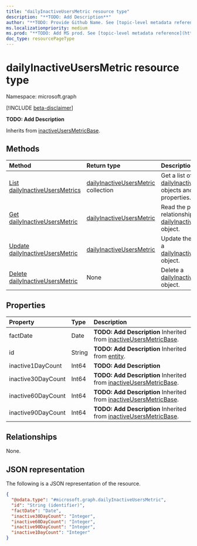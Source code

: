 ```yaml
---
title: "dailyInactiveUsersMetric resource type"
description: "**TODO: Add Description**"
author: "**TODO: Provide Github Name. See [topic-level metadata reference](https://aka.ms/msgo?pagePath=Document-APIs/Guidelines/Metadata)**"
ms.localizationpriority: medium
ms.prod: "**TODO: Add MS prod. See [topic-level metadata reference](https://aka.ms/msgo?pagePath=Document-APIs/Guidelines/Metadata)**"
doc_type: resourcePageType
---
```


# dailyInactiveUsersMetric resource type

Namespace: microsoft.graph

[!INCLUDE [beta-disclaimer](../../includes/beta-disclaimer.md)]

**TODO: Add Description**


Inherits from [inactiveUsersMetricBase](../resources/inactiveusersmetricbase.md).

## Methods
|Method|Return type|Description|
|:---|:---|:---|
|[List dailyInactiveUsersMetrics](../api/dailyinactiveusersmetric-list.md)|[dailyInactiveUsersMetric](../resources/dailyinactiveusersmetric.md) collection|Get a list of the [dailyInactiveUsersMetric](../resources/dailyinactiveusersmetric.md) objects and their properties.|
|[Get dailyInactiveUsersMetric](../api/dailyinactiveusersmetric-get.md)|[dailyInactiveUsersMetric](../resources/dailyinactiveusersmetric.md)|Read the properties and relationships of a [dailyInactiveUsersMetric](../resources/dailyinactiveusersmetric.md) object.|
|[Update dailyInactiveUsersMetric](../api/dailyinactiveusersmetric-update.md)|[dailyInactiveUsersMetric](../resources/dailyinactiveusersmetric.md)|Update the properties of a [dailyInactiveUsersMetric](../resources/dailyinactiveusersmetric.md) object.|
|[Delete dailyInactiveUsersMetric](../api/dailyinactiveusersmetric-delete.md)|None|Delete a [dailyInactiveUsersMetric](../resources/dailyinactiveusersmetric.md) object.|

## Properties
|Property|Type|Description|
|:---|:---|:---|
|factDate|Date|**TODO: Add Description** Inherited from [inactiveUsersMetricBase](../resources/inactiveusersmetricbase.md).|
|id|String|**TODO: Add Description** Inherited from [entity](../resources/entity.md).|
|inactive1DayCount|Int64|**TODO: Add Description**|
|inactive30DayCount|Int64|**TODO: Add Description** Inherited from [inactiveUsersMetricBase](../resources/inactiveusersmetricbase.md).|
|inactive60DayCount|Int64|**TODO: Add Description** Inherited from [inactiveUsersMetricBase](../resources/inactiveusersmetricbase.md).|
|inactive90DayCount|Int64|**TODO: Add Description** Inherited from [inactiveUsersMetricBase](../resources/inactiveusersmetricbase.md).|

## Relationships
None.

## JSON representation
The following is a JSON representation of the resource.
<!-- {
  "blockType": "resource",
  "keyProperty": "id",
  "@odata.type": "microsoft.graph.dailyInactiveUsersMetric",
  "baseType": "microsoft.graph.inactiveUsersMetricBase",
  "openType": false
}
-->
``` json
{
  "@odata.type": "#microsoft.graph.dailyInactiveUsersMetric",
  "id": "String (identifier)",
  "factDate": "Date",
  "inactive30DayCount": "Integer",
  "inactive60DayCount": "Integer",
  "inactive90DayCount": "Integer",
  "inactive1DayCount": "Integer"
}
```

